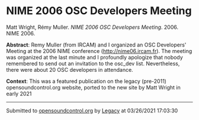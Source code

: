 # NIME 2006 OSC Developers Meeting

Matt Wright, Rémy Muller. *NIME 2006 OSC Developers Meeting*. 2006.  NIME 2006. 

**Abstract**: Remy Muller (from IRCAM) and I organized an OSC Developers' Meeting at the 2006 NIME conference (http://nime06.ircam.fr). The meeting was organized at the last minute and I profoundly apologize that nobody remembered to send out an invitation to the osc_dev list. Nevertheless, there were about 20 OSC developers in attendance.

**Context**: This was a featured publication on the legacy (pre-2011) opensoundcontrol.org website, ported to the new site by Matt Wright in early 2021

---
Submitted to [opensoundcontrol.org](https://opensoundcontrol.org) by [Legacy](https://web.archive.org) at 03/26/2021 17:03:30
